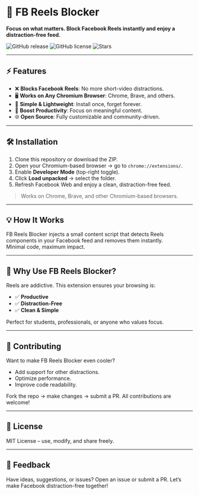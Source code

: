 # 🚫 FB Reels Blocker  

**Focus on what matters. Block Facebook Reels instantly and enjoy a distraction-free feed.**  

![GitHub release](https://img.shields.io/badge/version-1.0-blue) ![GitHub license](https://img.shields.io/badge/license-MIT-green) ![Stars](https://img.shields.io/github/stars/di9t0/Facebook-Reels-Blocker?style=social)  

---

## ⚡ Features

- ❌ **Blocks Facebook Reels**: No more short-video distractions.  
- 🖥️ **Works on Any Chromium Browser**: Chrome, Brave, and others.  
- 🔧 **Simple & Lightweight**: Install once, forget forever.  
- 🚀 **Boost Productivity**: Focus on meaningful content.  
- 🌐 **Open Source**: Fully customizable and community-driven.  

---

## 🛠️ Installation

1. Clone this repository or download the ZIP.  
2. Open your Chromium-based browser → go to `chrome://extensions/`.  
3. Enable **Developer Mode** (top-right toggle).  
4. Click **Load unpacked** → select the folder.  
5. Refresh Facebook Web and enjoy a clean, distraction-free feed.  

> Works on Chrome, Brave, and other Chromium-based browsers.  

---

## 💡 How It Works

FB Reels Blocker injects a small content script that detects Reels components in your Facebook feed and removes them instantly.  
Minimal code, maximum impact.  

---

## 🌟 Why Use FB Reels Blocker?

Reels are addictive. This extension ensures your browsing is:  

- ✅ **Productive**  
- ✅ **Distraction-Free**  
- ✅ **Clean & Simple**  

Perfect for students, professionals, or anyone who values focus.  

---

## 🔧 Contributing

Want to make FB Reels Blocker even cooler?  

- Add support for other distractions.  
- Optimize performance.  
- Improve code readability.  

Fork the repo → make changes → submit a PR. All contributions are welcome!  

---

## 📜 License

MIT License – use, modify, and share freely.  

---

## 💬 Feedback

Have ideas, suggestions, or issues? Open an issue or submit a PR. Let’s make Facebook distraction-free together!
